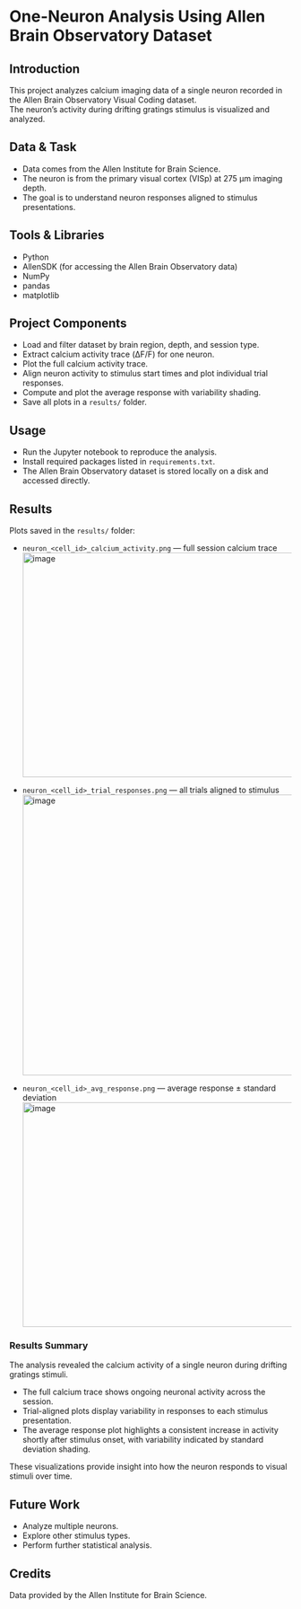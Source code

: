 # One-Neuron Analysis Using Allen Brain Observatory Dataset

## Introduction  
This project analyzes calcium imaging data of a single neuron recorded in the Allen Brain Observatory Visual Coding dataset.  
The neuron’s activity during drifting gratings stimulus is visualized and analyzed.

## Data & Task  
- Data comes from the Allen Institute for Brain Science.  
- The neuron is from the primary visual cortex (VISp) at 275 µm imaging depth.  
- The goal is to understand neuron responses aligned to stimulus presentations.

## Tools & Libraries  
- Python  
- AllenSDK (for accessing the Allen Brain Observatory data)  
- NumPy  
- pandas  
- matplotlib  

## Project Components  
- Load and filter dataset by brain region, depth, and session type.  
- Extract calcium activity trace (ΔF/F) for one neuron.  
- Plot the full calcium activity trace.  
- Align neuron activity to stimulus start times and plot individual trial responses.  
- Compute and plot the average response with variability shading.  
- Save all plots in a `results/` folder.

## Usage  
- Run the Jupyter notebook to reproduce the analysis.  
- Install required packages listed in `requirements.txt`.  
- The Allen Brain Observatory dataset is stored locally on a disk and accessed directly.

## Results  
Plots saved in the `results/` folder:  
- `neuron_<cell_id>_calcium_activity.png` — full session calcium trace
  <img width="1200" height="400" alt="image" src="https://github.com/user-attachments/assets/456b4f2a-296f-4623-a2d5-284cf291b9f0" />
 
- `neuron_<cell_id>_trial_responses.png` — all trials aligned to stimulus
  <img width="1000" height="500" alt="image" src="https://github.com/user-attachments/assets/2c300626-0585-4a26-a4f0-c8d67dcb184e" />

- `neuron_<cell_id>_avg_response.png` — average response ± standard deviation
  <img width="800" height="400" alt="image" src="https://github.com/user-attachments/assets/b9d7bb8a-dfb8-4962-b275-ffcbc31261b7" />


### Results Summary  
The analysis revealed the calcium activity of a single neuron during drifting gratings stimuli.  
- The full calcium trace shows ongoing neuronal activity across the session.  
- Trial-aligned plots display variability in responses to each stimulus presentation.  
- The average response plot highlights a consistent increase in activity shortly after stimulus onset, with variability indicated by standard deviation shading.

These visualizations provide insight into how the neuron responds to visual stimuli over time.

## Future Work  
- Analyze multiple neurons.  
- Explore other stimulus types.  
- Perform further statistical analysis.

## Credits  
Data provided by the Allen Institute for Brain Science.
